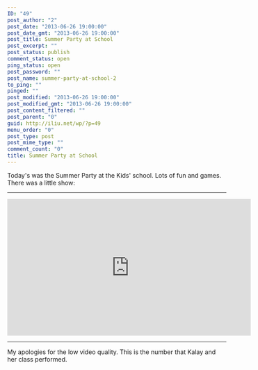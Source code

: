 ```yaml
---
ID: "49"
post_author: "2"
post_date: "2013-06-26 19:00:00"
post_date_gmt: "2013-06-26 19:00:00"
post_title: Summer Party at School
post_excerpt: ""
post_status: publish
comment_status: open
ping_status: open
post_password: ""
post_name: summer-party-at-school-2
to_ping: ""
pinged: ""
post_modified: "2013-06-26 19:00:00"
post_modified_gmt: "2013-06-26 19:00:00"
post_content_filtered: ""
post_parent: "0"
guid: http://iliu.net/wp/?p=49
menu_order: "0"
post_type: post
post_mime_type: ""
comment_count: "0"
title: Summer Party at School
---
```


Today's was the Summer Party at the Kids' school. Lots of fun and games. There was a little show:

* * *

<iframe width="560" height="315" src="https://www.youtube.com/embed/NSfuawMZ2p0" frameborder="0" allow="autoplay; encrypted-media" allowfullscreen></iframe>

* * *

My apologies for the low video quality. This is the number that Kalay and her class performed.
